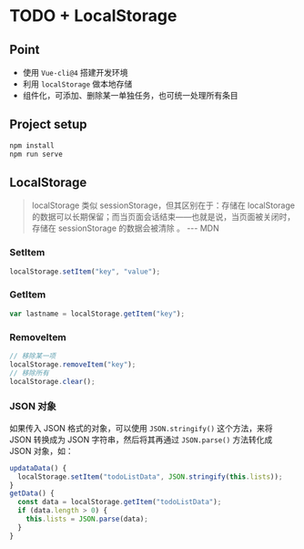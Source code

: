 # TODO + LocalStorage

## Point

- 使用 `Vue-cli@4` 搭建开发环境
- 利用 `localStorage` 做本地存储
- 组件化，可添加、删除某一单独任务，也可统一处理所有条目

## Project setup

```bash
npm install
npm run serve
```

## LocalStorage

> localStorage 类似 sessionStorage，但其区别在于：存储在 localStorage 的数据可以长期保留；而当页面会话结束——也就是说，当页面被关闭时，存储在 sessionStorage 的数据会被清除 。 --- MDN

### SetItem

```js
localStorage.setItem("key", "value");
```

### GetItem

```js
var lastname = localStorage.getItem("key");
```

### RemoveItem

```js
// 移除某一项
localStorage.removeItem("key");
// 移除所有
localStorage.clear();
```

### JSON 对象

如果传入 JSON 格式的对象，可以使用 `JSON.stringify()` 这个方法，来将 JSON 转换成为 JSON 字符串，然后将其再通过 `JSON.parse()` 方法转化成 JSON 对象，如：

```js
updataData() {
  localStorage.setItem("todoListData", JSON.stringify(this.lists));
}
getData() {
  const data = localStorage.getItem("todoListData");
  if (data.length > 0) {
    this.lists = JSON.parse(data);
  }
}
```
